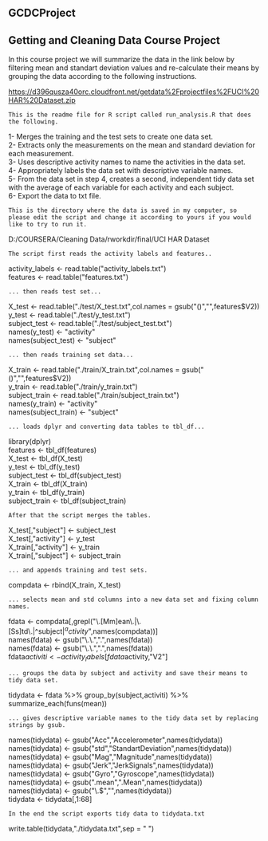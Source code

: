 ## GCDCProject

Getting and Cleaning Data Course Project
----------------------------------------

In this course project we will summarize the data in the link below by filtering mean and standart deviation values and re-calculate their means by grouping the data according to the following instructions. 

https://d396qusza40orc.cloudfront.net/getdata%2Fprojectfiles%2FUCI%20HAR%20Dataset.zip

	This is the readme file for R script called run_analysis.R that does the following.

1- Merges the training and the test sets to create one data set.  
2- Extracts only the measurements on the mean and standard deviation for each measurement.  
3- Uses descriptive activity names to name the activities in the data set.  
4- Appropriately labels the data set with descriptive variable names.  
5- From the data set in step 4, creates a second, independent tidy data set with the average of each variable for each activity and each subject.  
6- Export the data to txt file.  

	This is the directory where the data is saved in my computer, so please edit the script and change it according to yours if you would like to try to run it.

D:/COURSERA/Cleaning Data/rworkdir/final/UCI HAR Dataset

	The script first reads the activity labels and features..

activity_labels <- read.table("activity_labels.txt")  
features <- read.table("features.txt")  

	... then reads test set... 

X_test <- read.table("./test/X_test.txt",col.names = gsub("()","",features$V2))  
y_test <- read.table("./test/y_test.txt")  
subject_test <- read.table("./test/subject_test.txt")  
names(y_test) <- "activity"  
names(subject_test) <- "subject"  

	... then reads training set data... 

X_train <- read.table("./train/X_train.txt",col.names = gsub("()","",features$V2))  
y_train <- read.table("./train/y_train.txt")  
subject_train <- read.table("./train/subject_train.txt")  
names(y_train) <- "activity"  
names(subject_train) <- "subject"  

	... loads dplyr and converting data tables to tbl_df...

library(dplyr)  
features <- tbl_df(features)  
X_test <- tbl_df(X_test)  
y_test <- tbl_df(y_test)  
subject_test <- tbl_df(subject_test)  
X_train <- tbl_df(X_train)  
y_train <- tbl_df(y_train)  
subject_train <- tbl_df(subject_train)  

	After that the script merges the tables.

X_test[,"subject"] <- subject_test  
X_test[,"activity"] <- y_test  
X_train[,"activity"] <- y_train  
X_train[,"subject"] <- subject_train  

	... and appends training and test sets.

compdata <- rbind(X_train, X_test)  

	... selects mean and std columns into a new data set and fixing column names. 

fdata <- compdata[,grepl("\\.[Mm]ean\\.|\\.[Ss]td\\.|^subject$|^activity$",names(compdata))]  
names(fdata) <- gsub("\\.\\.",".",names(fdata))  
names(fdata) <- gsub("\\.\\.",".",names(fdata))  
fdata$activiti <- activity_labels[fdata$activity,"V2"]  

	... groups the data by subject and activity and save their means to tidy data set. 

tidydata <- fdata %>% group_by(subject,activiti) %>% summarize_each(funs(mean))  

	... gives descriptive variable names to the tidy data set by replacing strings by gsub. 

names(tidydata) <- gsub("Acc","Accelerometer",names(tidydata))  
names(tidydata) <- gsub("std","StandartDeviation",names(tidydata))  
names(tidydata) <- gsub("Mag","Magnitude",names(tidydata))  
names(tidydata) <- gsub("Jerk","JerkSignals",names(tidydata))  
names(tidydata) <- gsub("Gyro","Gyroscope",names(tidydata))  
names(tidydata) <- gsub(".mean",".Mean",names(tidydata))  
names(tidydata) <- gsub("\\.$","",names(tidydata))  
tidydata <- tidydata[,1:68]  

	In the end the script exports tidy data to tidydata.txt

write.table(tidydata,"./tidydata.txt",sep = " ")  
